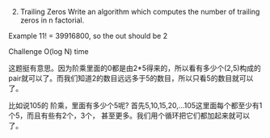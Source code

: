 2. Trailing Zeros
Write an algorithm which computes the number of trailing zeros in n factorial.

Example
11! = 39916800, so the out should be 2

Challenge
O(log N) time

这题挺有意思。因为阶乘里面的0都是由2*5得来的，所以看有多少个(2,5)构成的pair就可以了。而我们知道2的数目远远多于5的数目，所以只看5的数目就可以了。

比如说105的 阶乘，里面有多少个5呢? 首先5,10,15,20,…105这里面每个都至少有1个5，而且有些有2个，3个， 甚至更多。我们用个循环把它们都加起来就可以了。

